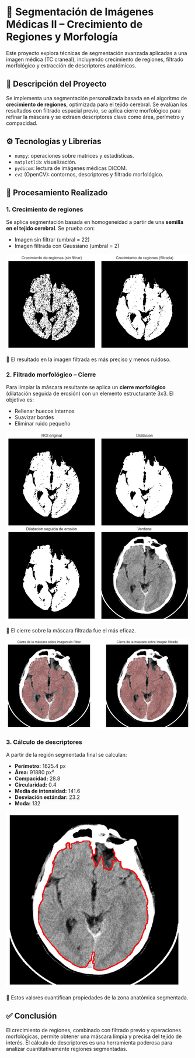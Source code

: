 # 🧠 Segmentación de Imágenes Médicas II – Crecimiento de Regiones y Morfología

Este proyecto explora técnicas de segmentación avanzada aplicadas a una imagen médica (TC craneal), incluyendo crecimiento de regiones, filtrado morfológico y extracción de descriptores anatómicos.

## 🧾 Descripción del Proyecto

Se implementa una segmentación personalizada basada en el algoritmo de **crecimiento de regiones**, optimizada para el tejido cerebral. Se evalúan los resultados con filtrado espacial previo, se aplica cierre morfológico para refinar la máscara y se extraen descriptores clave como área, perímetro y compacidad.

## ⚙️ Tecnologías y Librerías

- `numpy`: operaciones sobre matrices y estadísticas.
- `matplotlib`: visualización.
- `pydicom`: lectura de imágenes médicas DICOM.
- `cv2` (OpenCV): contornos, descriptores y filtrado morfológico.

## 📸 Procesamiento Realizado

### 1. Crecimiento de regiones

Se aplica segmentación basada en homogeneidad a partir de una **semilla en el tejido cerebral**. Se prueba con:

- Imagen sin filtrar (umbral = 22)
- Imagen filtrada con Gaussiano (umbral = 2)

![Figura resumen](./assets/cdr.png)

📌 El resultado en la imagen filtrada es más preciso y menos ruidoso.

### 2. Filtrado morfológico – Cierre

Para limpiar la máscara resultante se aplica un **cierre morfológico** (dilatación seguida de erosión) con un elemento estructurante 3x3. El objetivo es:

- Rellenar huecos internos
- Suavizar bordes
- Eliminar ruido pequeño

![Figura resumen](./assets/cierre_f.png)

📌 El cierre sobre la máscara filtrada fue el más eficaz.

![Figura resumen](./assets/mascaras.png)

### 3. Cálculo de descriptores

A partir de la región segmentada final se calculan:

- **Perímetro:** 1625.4 px
- **Área:** 91880 px²
- **Compacidad:** 28.8
- **Circularidad:** 0.4
- **Media de intensidad:** 141.6
- **Desviación estándar:** 23.2
- **Moda:** 132

![Figura resumen](./assets/contorno.png)

📌 Estos valores cuantifican propiedades de la zona anatómica segmentada.

## ✅ Conclusión

El crecimiento de regiones, combinado con filtrado previo y operaciones morfológicas, permite obtener una máscara limpia y precisa del tejido de interés. El cálculo de descriptores es una herramienta poderosa para analizar cuantitativamente regiones segmentadas.
